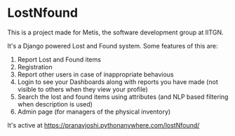 # LostNfound

This is a project made for Metis, the software development group at IITGN. 

It's a Django powered Lost and Found system. Some features of this are:

1. Report Lost and Found items
2. Registration
3. Report other users in case of inappropriate behavious
4. Login to see your Dashboards along with reports you have made (not visible to others when they view your profile)
5. Search the lost and found items using attributes (and NLP based filtering when description is used)
6. Admin page (for managers of the physical inventory)

It's active at https://pranavjoshi.pythonanywhere.com/lostNfound/
